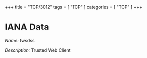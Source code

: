 +++
title = "TCP/3012"
tags = [ "TCP" ]
categories = [ "TCP" ]
+++

# IANA Data

_Name:_ twsdss

_Description:_ Trusted Web Client

